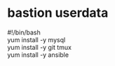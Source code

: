 # bastion userdata  
#!/bin/bash  
yum install -y mysql  
yum install -y git tmux  
yum install -y ansible  
